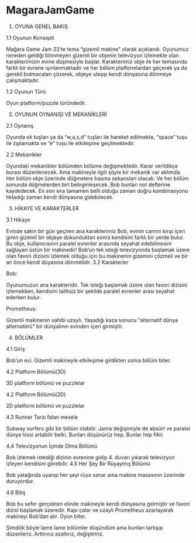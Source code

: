 # MagaraJamGame

1.	OYUNA GENEL BAKIŞ

1.1	Oyunun Konsepti

Mağara Game Jam 23’te tema “gizemli makine” olarak açıklandı. Oyunumuz nereden geldiği bilinmeyen gizemli bir objenin televizyon izlemekte olan karakterimizin evine düşmesiyle başlar. Karakterimiz obje ile her temasında farklı bir evrene ışınlanmaktadır ve her bölüm platformlardan geçerek ya da gerekli bulmacaları çözerek, objeye ulaşıp kendi dünyasına dönmeye çalışmaktadır.

1.2	Oyunun Türü

Oyun platform/puzzle türündedir.

2.	OYUNUN OYNANIŞI VE MEKANİKLERİ 

2.1 Oynanış

Oyunda ok tuşları ya da “w,a,s,d” tuşları ile hareket edilmekte, “space” tuşu ile zıplamakta ve “e” tuşu ile etkileşime geçilmektedir. 

2.2 Mekanikler

Oyundaki mekanikler bölümden bölüme değişmektedir. Karar verildikçe burası düzenlenecek.
Ama makineyle ilgili şöyle bir mekanik var aklımda: Her bölüm obje üzerinde düğmelere basma sekansları olacak. Ve her bölüm sonunda düğmelerden biri belirginleşecek. Bob bunları not defterine kaydedecek. En son sıra tamamen belli olduğu zaman doğru kombinasyonu tıkladığı zaman kendi dünyasına gidebilecek.

3.	HİKAYE VE KARAKTERLER

3.1 Hikaye

Evinde sakin bir gün geçiren ana karakterimiz Bob, evinin camını kırıp içeri giren gizemli bir objeye dokunduktan sonra kendisini farklı bir yerde bulur. Bu obje, kullanıcısının paralel evrenler arasında seyahat edebilmesini sağlayan üstün bir makinedir! Bob’un tek isteği televizyonda başlamak üzere olan favori dizisini izlemek olduğu için bu makinenin gizemini çözmeli ve bir an önce kendi düyasına dönmelidir.
3.2 Karakterler

Bob: 

Oyunumuzun ana karakteridir. Tek isteği başlamak üzere olan favori dizisini izlemekken, kendisini talihsiz bir şekilde paralel evrenler arası seyahat ederken bulur.

Prometheus:

Gizemli makinenin sahibi uzaylı. Yaşadığı kaza sonucu “alternatif dünya alternatörü” bir dünyalının evinden içeri girmiştir. 

4.	BÖLÜMLER

4.1 Giriş

Bob’un evi. Gizemli makineyle etkileşime girdikten sonra bölüm biter.

4.2 Platform Bölümü(3D)

3D platform bölümü ve puzzlelar

4.2 Platform Bölümü(2D)

2D platform bölümü ve puzzlelar

4.3 Runner Tarzı falan mesela

Subway surfers gibi bir bölüm olabilir. Janra değişimiyle de absürt ve paralel dünya hissi artabilir belki. Bunları düşünürüz hep. Bunlar hep fikir.

4.4 Televizyonun İçinde Olma Bölümü

Bob izlemek istediği dizinin evrenine gidip 4. duvarı yıkarak  televizyon izleyen kendisini görebilir.
4.5 Her Şey Bir Rüyaymış Bölümü

Bob yatağında uyanıp her şeyi rüya sanar ama makine masasının üzerinde duruyordur.

4.6 Bitiş

Bob bu sefer gerçekten elinde makineyle kendi dünyasına gelmiştir ve favori dizisi başlamak üzeredir. Kapı çalar ve uzaylı Prometheus azarlayarak makineyi Bob’dan alır. Oyun biter.

Şimdilik böyle lame lame bölümler düşündüm ama bunları tartışıp düzenleriz. Arttırırız azaltırız, değiştiririz.